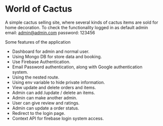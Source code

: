 # World of Cactus

A simple cactus selling site, where several kinds of cactus items are sold for home decoration.
To check the functionality logged in as default admin
email:  admin@admin.com
password: 123456


Some features of the application
- Dashboard for admin and normal user.
- Using Mongo DB for store data and booking.
- Use Firebase Authentication.
- Email Password authentication, along with Google authentication system.
- Using the nested route.
- Using env variable to hide private information.
- View update and delete orders and items.
- Admin can add /update / delete an items.
- Admin can make another admin. 
- User can give review and ratings. 
- Admin can update a order status.
- Redirect to the login page.
- Context API for firebase login system access.